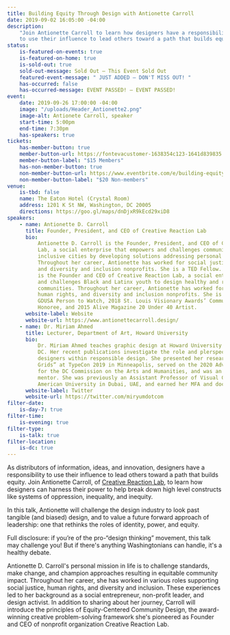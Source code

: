 ```yaml
---
title: Building Equity Through Design with Antionette Carroll
date: 2019-09-02 16:05:00 -04:00
description:
    "Join Antionette Carroll to learn how designers have a responsibility
    to use their influence to lead others toward a path that builds equity. "
status:
    is-featured-on-events: true
    is-featured-on-home: true
    is-sold-out: true
    sold-out-message: Sold Out — This Event Sold Out
    featured-event-message: " JUST ADDED — DON'T MISS OUT! "
    has-occurred: false
    has-occurred-message: EVENT PASSED! — EVENT PASSED!
event:
    date: 2019-09-26 17:00:00 -04:00
    image: "/uploads/Header_Antionette2.png"
    image-alt: Antionete Carroll, speaker
    start-time: 5:00pm
    end-time: 7:30pm
    has-speakers: true
tickets:
    has-member-button: true
    member-button-url: https://fontevacustomer-1638354c123-1641d839835.force.com/services/oauth2/authorize?client_id=3MVG9nthuDc9owbcOq7_07W.HriOQQPWTbMkrpOla.ajDQlTHf4_uby_mhwylcX.mJBU2O2SppTiZMS0J_HJd&response_type=code&redirect_uri=https://ikit.aiga.org/ikit_national_util/ikit-national-util-sso-redirect/&state=https%3A%2F%2Fdc.aiga.org%2Fevent%2Fbuilding-equity-through-design-with-antionette-carroll%2F%3Fredirect_source%3Deventbrite_register
    member-button-label: "$15 Members"
    has-non-member-button: true
    non-member-button-url: https://www.eventbrite.com/e/building-equity-through-design-with-antionette-carroll-tickets-72466939567
    non-member-button-label: "$20 Non-members"
venue:
    is-tbd: false
    name: The Eaton Hotel (Crystal Room)
    address: 1201 K St NW, Washington, DC 20005
    directions: https://goo.gl/maps/dnDjxR9kEcd29xiD8
speakers:
    - name: Antionette D. Carroll
      title: Founder, President, and CEO of Creative Reaction Lab
      bio:
          Antionette D. Carroll is the Founder, President, and CEO of Creative Reaction
          Lab, a social enterprise that empowers and challenges community members to design
          inclusive cities by developing solutions addressing personal and structural racism.
          Throughout her career, Antionette has worked for social justice, human rights,
          and diversity and inclusion nonprofits. She is a TED Fellow. Antionette D. Carroll
          is the Founder and CEO of Creative Reaction Lab, a social enterprise that empowers
          and challenges Black and Latinx youth to design healthy and racially equitable
          communities. Throughout her career, Antionette has worked for social justice,
          human rights, and diversity and inclusion nonprofits. She is a TED Fellow, 2019
          GDUSA Person to Watch, 2018 St. Louis Visionary Awards’ Community Impact Artist
          Honoree, and 2015 Alive Magazine 20 Under 40 Artist.
      website-label: Website
      website-url: https://www.antionettecarroll.design/
    - name: Dr. Miriam Ahmed
      title: Lecturer, Department of Art, Howard University
      bio:
          Dr. Miriam Ahmed teaches graphic design at Howard University in Washington,
          DC. Her recent publications investigate the role and plerspectives of minority
          designers within responsible design. She presented her research on “Anatomical
          Grids” at TypeCon 2019 in Minneapolis, served on the 2020 Advisory Review Panel
          for the DC Commission on the Arts and Humanities, and was an AIGA DC SHINE 2019
          mentor. She was previously an Assistant Professor of Visual Communication at the
          American University in Dubai, UAE, and earned her MFA and doctorate at Howard.
      website-label: Twitter
      website-url: https://twitter.com/miryumdotcom
filter-date:
    is-day-7: true
filter-time:
    is-evening: true
filter-type:
    is-talk: true
filter-location:
    is-dc: true
---
```


As distributors of information, ideas, and innovation, designers have a responsibility to use their influence to lead others toward a path that builds equity. Join Antionette Carroll, of [Creative Reaction Lab](http://www.creativereactionlab.com/), to learn how designers can harness their power to help break down high level constructs like systems of oppression, inequality, and inequity.

In this talk, Antionette will challenge the design industry to look past tangible (and biased) design, and to value a future forward approach of leadership: one that rethinks the roles of identity, power, and equity.

Full disclosure: if you’re of the pro-“design thinking” movement, this talk may challenge you! But if there's anything Washingtonians can handle, it's a healthy debate.

Antionette D. Carroll's personal mission in life is to challenge standards, make change, and champion approaches resulting in equitable community impact. Throughout her career, she has worked in various roles supporting social justice, human rights, and diversity and inclusion. These experiences led to her background as a social entrepreneur, non-profit leader, and design activist. In addition to sharing about her journey, Carroll will introduce the principles of Equity-Centered Community Design, the award-winning creative problem-solving framework she's pioneered as Founder and CEO of nonprofit organization Creative Reaction Lab.

